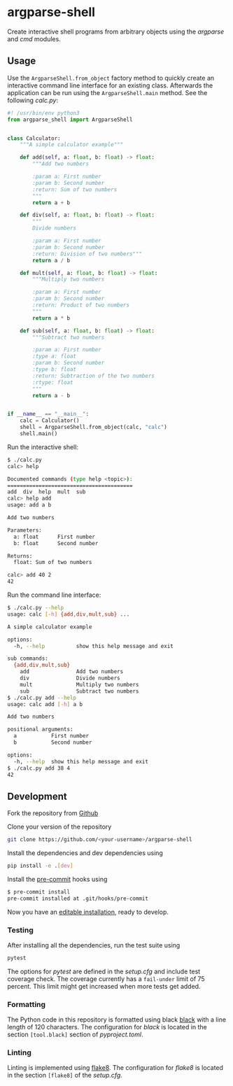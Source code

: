 # argparse-shell

Create interactive shell programs from arbitrary objects using the _argparse_ and _cmd_ modules.

## Usage

Use the `ArgparseShell.from_object` factory method to quickly create an interactive command line interface
for an existing class. Afterwards the application can be run using the `ArgparseShell.main` method.
See the following _calc.py_:

``` python
#! /usr/bin/env python3
from argparse_shell import ArgparseShell


class Calculator:
    """A simple calculator example"""

    def add(self, a: float, b: float) -> float:
        """Add two numbers

        :param a: First number
        :param b: Second number
        :return: Sum of two numbers
        """
        return a + b

    def div(self, a: float, b: float) -> float:
        """
        Divide numbers

        :param a: First number
        :param b: Second number
        :return: Division of two numbers"""
        return a / b

    def mult(self, a: float, b: float) -> float:
        """Multiply two numbers

        :param a: First number
        :param b: Second number
        :return: Product of two numbers
        """
        return a * b

    def sub(self, a: float, b: float) -> float:
        """Subtract two numbers

        :param a: First number
        :type a: float
        :param b: Second number
        :type b: float
        :return: Subtraction of the two numbers
        :rtype: float
        """
        return a - b


if __name__ == "__main__":
    calc = Calculator()
    shell = ArgparseShell.from_object(calc, "calc")
    shell.main()

```

Run the interactive shell:

``` bash
$ ./calc.py
calc> help

Documented commands (type help <topic>):
========================================
add  div  help  mult  sub
calc> help add
usage: add a b

Add two numbers

Parameters:
  a: float      First number
  b: float      Second number

Returns:
  float: Sum of two numbers

calc> add 40 2
42
```

Run the command line interface:

``` bash
$ ./calc.py --help
usage: calc [-h] {add,div,mult,sub} ...

A simple calculator example

options:
  -h, --help          show this help message and exit

sub commands:
  {add,div,mult,sub}
    add               Add two numbers
    div               Divide numbers
    mult              Multiply two numbers
    sub               Subtract two numbers
$ ./calc.py add --help
usage: calc add [-h] a b

Add two numbers

positional arguments:
  a           First number
  b           Second number

options:
  -h, --help  show this help message and exit
$ ./calc.py add 38 4
42
```

## Development

Fork the repository from [Github](https://github.com/jonasehrlich/argparse-shell)

Clone your version of the repository

``` bash
git clone https://github.com/<your-username>/argparse-shell
```

Install the dependencies and dev dependencies using

``` bash
pip install -e .[dev]
```

Install the [pre-commit](https://pre-commit.com/) hooks using

``` bash
$ pre-commit install
pre-commit installed at .git/hooks/pre-commit
```

Now you have an [editable installation](https://pip.pypa.io/en/stable/cli/pip_install/#editable-installs),
ready to develop.

### Testing

After installing all the dependencies, run the test suite using

``` bash
pytest
```

The options for _pytest_ are defined in the _setup.cfg_ and include test coverage check.
The coverage currently has a `fail-under` limit of 75 percent. This limit might get increased when more tests get added.

### Formatting

The Python code in this repository is formatted using black [black](https://github.com/psf/black) with a line length
of 120 characters. The configuration for _black_ is located in the section `[tool.black]` section of _pyproject.toml_.

### Linting

Linting is implemented using [flake8](https://github.com/PyCQA/flake8). The configuration for _flake8_ is located in
the section `[flake8]` of the _setup.cfg_.
